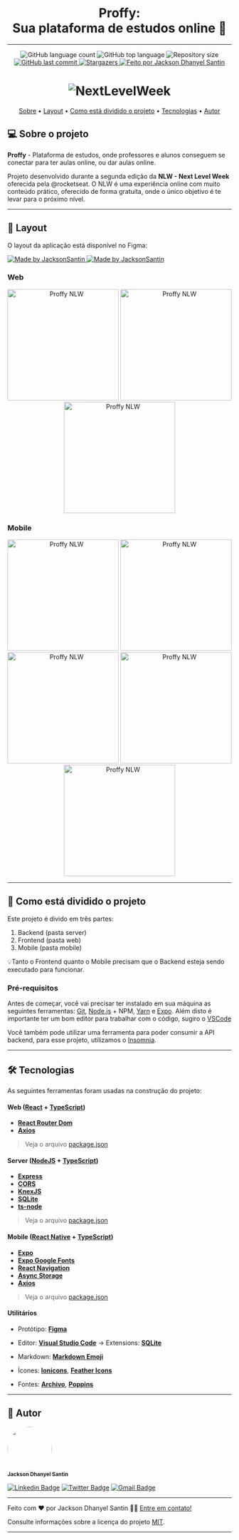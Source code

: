 <h1 align="center"> 
	Proffy: <br/>
	Sua plataforma de estudos online 🚀 
</h1>

---

<p align="center">
  <img alt="GitHub language count" src="https://img.shields.io/github/languages/count/jacksonsantin/proffy?color=%238257E5">

  <img alt="GitHub top language" src="https://img.shields.io/github/languages/top/jacksonsantin/proffy?color=%238257E5">

  <img alt="Repository size" src="https://img.shields.io/github/repo-size/jacksonsantin/proffy?color=%238257E5">
  
  <a href="https://github.com/JacksonSantin/proffy/commits/master">
    <img alt="GitHub last commit" src="https://img.shields.io/github/last-commit/jacksonsantin/proffy?color=%238257E5">
  </a>
   
   <a href="https://github.com/JacksonSantin/proffy/stargazers">
    <img alt="Stargazers" src="https://img.shields.io/github/stars/jacksonsantin/proffy?color=%238257E5">
  </a>

  <a href="https://rocketseat.com.br">
    <img alt="Feito por Jackson Dhanyel Santin" src="https://img.shields.io/badge/feito%20por-Jackson-%238257E5">
  </a>
</p>

<h1 align="center">
    <img alt="NextLevelWeek" title="#NextLevelWeek" src="https://user-images.githubusercontent.com/36802445/89643053-536e1b00-d88b-11ea-9c13-81c2653cc917.png" />
</h1>

<p align="center">
 <a href="#-sobre-o-projeto">Sobre</a> •
 <a href="#-layout">Layout</a> • 
 <a href="#-como-está-dividido-o-projeto">Como está dividido o projeto</a> • 
 <a href="#-tecnologias">Tecnologias</a> •  
 <a href="#-autor">Autor</a> 
</p>

## 💻 Sobre o projeto

**Proffy** - Plataforma de estudos, onde professores e alunos conseguem se conectar para ter aulas online, ou dar aulas online.

Projeto desenvolvido durante a segunda edição da **NLW - Next Level Week** oferecida pela @rocketseat.
O NLW é uma experiência online com muito conteúdo prático, oferecido de forma gratuita, onde o único objetivo é te levar para o próximo nível.

---

## 🎨 Layout

O layout da aplicação está disponível no Figma:

<a href="https://www.figma.com/file/9wmhc90zK7cLfq2XsW9hn4/Proffy-Web?node-id=0%3A1">
  <img alt="Made by JacksonSantin" src="https://img.shields.io/badge/Acessar%20Layout%20Web%20-Figma-%238257E5">
</a>

<a href="https://www.figma.com/file/uanRUd0em9Hww7PeFb0I5s/Proffy-Mobile?node-id=0%3A1">
  <img alt="Made by JacksonSantin" src="https://img.shields.io/badge/Acessar%20Layout%20Mobile%20-Figma-%238257E5">
</a>

### Web

<p align="center">
  <img alt="Proffy NLW" title="#Proffy NLW" src="https://user-images.githubusercontent.com/36802445/89645387-13f5fd80-d890-11ea-86f2-699407229440.png" width="250px">

  <img alt="Proffy NLW" title="#Proffy NLW" src="https://user-images.githubusercontent.com/36802445/89645384-12c4d080-d890-11ea-8d51-1bb5aa65208a.png" width="250px">
  
  <img alt="Proffy NLW" title="#Proffy NLW" src="https://user-images.githubusercontent.com/36802445/89645389-13f5fd80-d890-11ea-9a8f-0cdb01288bef.png" width="250px">
</p>

### Mobile

<p align="center">
  <img alt="Proffy NLW" title="#Proffy NLW" src="https://user-images.githubusercontent.com/36802445/89645914-2de41000-d891-11ea-902e-de194b91f3cd.png" width="250px">

  <img alt="Proffy NLW" title="#Proffy NLW" src="https://user-images.githubusercontent.com/36802445/89645916-2e7ca680-d891-11ea-9d90-8d67cfbf3486.png" width="250px">
  
  <img alt="Proffy NLW" title="#Proffy NLW" src="https://user-images.githubusercontent.com/36802445/89645919-2e7ca680-d891-11ea-9881-3d3260437cbc.png" width="250px">

  <img alt="Proffy NLW" title="#Proffy NLW" src="https://user-images.githubusercontent.com/36802445/89646447-2a04bd80-d892-11ea-8cac-cbb2921b2e13.png" width="250px">

  <img alt="Proffy NLW" title="#Proffy NLW" src="https://user-images.githubusercontent.com/36802445/89646175-a8ad2b00-d891-11ea-96c1-1edc6a3d4b2c.png" width="250px">
</p>

---

## 🚀 Como está dividido o projeto

Este projeto é divido em três partes:

1. Backend (pasta server)
2. Frontend (pasta web)
3. Mobile (pasta mobile)

💡Tanto o Frontend quanto o Mobile precisam que o Backend esteja sendo executado para funcionar.

### Pré-requisitos

Antes de começar, você vai precisar ter instalado em sua máquina as seguintes ferramentas:
[Git](https://git-scm.com), [Node.js](https://nodejs.org/en/) + NPM, [Yarn](https://yarnpkg.com/) e [Expo](https://expo.io/).
Além disto é importante ter um bom editor para trabalhar com o código, sugiro o [VSCode](https://code.visualstudio.com/)

Você também pode utilizar uma ferramenta para poder consumir a API backend, para esse projeto, utilizamos o [Insomnia](https://insomnia.rest/).

---

## 🛠 Tecnologias

As seguintes ferramentas foram usadas na construção do projeto:

#### **Web** ([React](https://reactjs.org/) + [TypeScript](https://www.typescriptlang.org/))

- **[React Router Dom](https://github.com/ReactTraining/react-router/tree/master/packages/react-router-dom)**
- **[Axios](https://github.com/axios/axios)**

> Veja o arquivo [package.json](https://github.com/jacksonsantin/proffy/blob/master/web/package.json)

#### **Server** ([NodeJS](https://nodejs.org/en/) + [TypeScript](https://www.typescriptlang.org/))

- **[Express](https://expressjs.com/)**
- **[CORS](https://expressjs.com/en/resources/middleware/cors.html)**
- **[KnexJS](http://knexjs.org/)**
- **[SQLite](https://github.com/mapbox/node-sqlite3)**
- **[ts-node](https://github.com/TypeStrong/ts-node)**

> Veja o arquivo [package.json](https://github.com/jacksonsantin/proffy/blob/master/server/package.json)

#### **Mobile** ([React Native](http://www.reactnative.com/) + [TypeScript](https://www.typescriptlang.org/))

- **[Expo](https://expo.io/)**
- **[Expo Google Fonts](https://github.com/expo/google-fonts)**
- **[React Navigation](https://reactnavigation.org/)**
- **[Async Storage](https://github.com/react-native-community/async-storage)**
- **[Axios](https://github.com/axios/axios)**

> Veja o arquivo [package.json](https://github.com/jacksonsantin/proffy/blob/master/mobile/package.json)

#### **Utilitários**

- Protótipo: **[Figma](https://www.figma.com/)**
- Editor: **[Visual Studio Code](https://code.visualstudio.com/)** → Extensions: **[SQLite](https://marketplace.visualstudio.com/items?itemName=alexcvzz.vscode-sqlite)**
- Markdown: **[Markdown Emoji](https://gist.github.com/rxaviers/7360908)**
- Ícones: **[Ionicons](https://ionicons.com/)**, **[Feather Icons](https://feathericons.com/)**

- Fontes: **[Archivo](https://fonts.google.com/specimen/Archivo)**, **[Poppins](https://fonts.google.com/specimen/Poppins)**

---

## 🦸 Autor

<img style="border-radius: 50%;" src="https://media-exp1.licdn.com/dms/image/C4D03AQG3v_adxHoBGg/profile-displayphoto-shrink_400_400/0?e=1603929600&v=beta&t=YoHMJ5O4RdiJ3dB-e2E_O_Ax-EO7C4wGzRTd3DN1JF8" width="100px;" alt=""/><br /><sub><b>Jackson Dhanyel Santin</b></sub>

[![Linkedin Badge](https://img.shields.io/badge/-Linkedin-0077b5?style=flat-square&logo=Linkedin&logoColor=white&link=https://www.linkedin.com/in/jackson-dhanyel-santin/)](https://www.linkedin.com/in/jackson-dhanyel-santin/)
[![Twitter Badge](https://img.shields.io/badge/-Twitter-1ca0f1?style=flat-square&labelColor=1ca0f1&logo=twitter&logoColor=white&link=https://twitter.com/DhanyelJack)](https://twitter.com/DhanyelJack)
[![Gmail Badge](https://img.shields.io/badge/-Gmail-c71610?style=flat-square&logo=Gmail&logoColor=white&link=mailto:jackdhanyelsn@gmail.com)](mailto:jackdhanyelsn@gmail.com)

---


Feito com ❤️ por Jackson Dhanyel Santin 👋🏽 [Entre em contato!](https://www.linkedin.com/in/jackson-dhanyel-santin/)

Consulte informações sobre a licença do projeto [MIT](https://github.com/JacksonSantin/proffy/blob/master/LICENSE).

---
